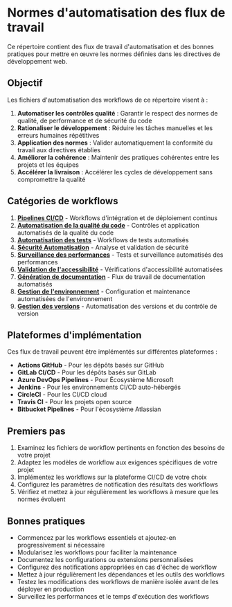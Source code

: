 # Normes d'automatisation des flux de travail

Ce répertoire contient des flux de travail d'automatisation et des bonnes pratiques pour mettre en œuvre les normes définies dans les directives de développement web.

## Objectif

Les fichiers d'automatisation des workflows de ce répertoire visent à :

1. **Automatiser les contrôles qualité** : Garantir le respect des normes de qualité, de performance et de sécurité du code
2. **Rationaliser le développement** : Réduire les tâches manuelles et les erreurs humaines répétitives
3. **Application des normes** : Valider automatiquement la conformité du travail aux directives établies
4. **Améliorer la cohérence** : Maintenir des pratiques cohérentes entre les projets et les équipes
5. **Accélérer la livraison** : Accélérer les cycles de développement sans compromettre la qualité

## Catégories de workflows

1. [**Pipelines CI/CD**](ci-cd-pipelines.md) - Workflows d'intégration et de déploiement continus
2. [**Automatisation de la qualité du code**](code-quality-automation.md) - Contrôles et application automatisés de la qualité du code
3. [**Automatisation des tests**](testing-automation.md) - Workflows de tests automatisés
4. [**Sécurité Automatisation**](security-automation.md) - Analyse et validation de sécurité
5. [**Surveillance des performances**](performance-monitoring.md) - Tests et surveillance automatisés des performances
6. [**Validation de l'accessibilité**](accessibility-validation.md) - Vérifications d'accessibilité automatisées
7. [**Génération de documentation**](documentation-generation.md) - Flux de travail de documentation automatisés
8. [**Gestion de l'environnement**](environment-management.md) - Configuration et maintenance automatisées de l'environnement
9. [**Gestion des versions**](release-management.md) - Automatisation des versions et du contrôle de version

## Plateformes d'implémentation

Ces flux de travail peuvent être implémentés sur différentes plateformes :

- **Actions GitHub** - Pour les dépôts basés sur GitHub
- **GitLab CI/CD** - Pour les dépôts basés sur GitLab
- **Azure DevOps Pipelines** - Pour Écosystème Microsoft
- **Jenkins** - Pour les environnements CI/CD auto-hébergés
- **CircleCI** - Pour les CI/CD cloud
- **Travis CI** - Pour les projets open source
- **Bitbucket Pipelines** - Pour l'écosystème Atlassian

## Premiers pas

1. Examinez les fichiers de workflow pertinents en fonction des besoins de votre projet
2. Adaptez les modèles de workflow aux exigences spécifiques de votre projet
3. Implémentez les workflows sur la plateforme CI/CD de votre choix
4. Configurez les paramètres de notification des résultats des workflows
5. Vérifiez et mettez à jour régulièrement les workflows à mesure que les normes évoluent

## Bonnes pratiques

- Commencez par les workflows essentiels et ajoutez-en progressivement si nécessaire
- Modularisez les workflows pour faciliter la maintenance
- Documentez les configurations ou extensions personnalisées
- Configurez des notifications appropriées en cas d'échec de workflow
- Mettez à jour régulièrement les dépendances et les outils des workflows
- Testez les modifications des workflows de manière isolée avant de les déployer en production
- Surveillez les performances et le temps d'exécution des workflows